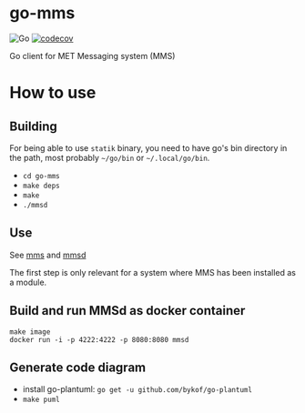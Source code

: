 # go-mms
![Go](https://github.com/metno/go-mms/workflows/Go/badge.svg?branch=master) 
[![codecov](https://codecov.io/gh/metno/go-mms/branch/master/graph/badge.svg)](https://codecov.io/gh/metno/go-mms)

Go client for MET Messaging system (MMS)

# How to use
## Building

For being able to use `statik` binary, you need to have go's bin directory in the path, most probably `~/go/bin` or `~/.local/go/bin`.

- `cd go-mms`
- `make deps`
- `make`
- `./mmsd`

## Use
See [mms](docs/tldr/mms.md) and [mmsd](docs/tldr/mmsd.md)

The first step is only relevant for a system where MMS has been installed as a module.

## Build and run MMSd as docker container
```
make image
docker run -i -p 4222:4222 -p 8080:8080 mmsd
```

## Generate code diagram
- install go-plantuml: `go get -u github.com/bykof/go-plantuml`
- `make puml`
